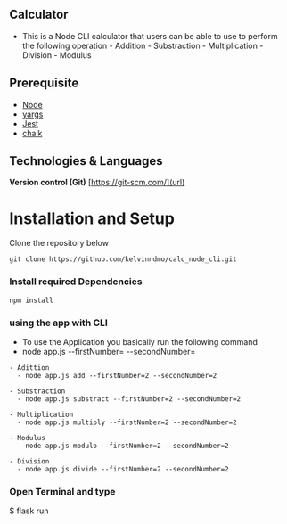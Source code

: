 
## Calculator

- This is a Node CLI calculator that users can be able to use to perform the following operation
      - Addition
      - Substraction
      - Multiplication
      - Division
      - Modulus

## Prerequisite

- [Node](https://nodejs.org/en/)
- [yargs](https://github.com/yargs/yargs)
- [Jest](http://flask.pocoo.org/)
- [chalk](https://www.npmjs.com/package/chalk)

## Technologies & Languages

**Version control (Git)** [https://git-scm.com/](url)

# Installation and Setup

Clone the repository below

```
git clone https://github.com/kelvinndmo/calc_node_cli.git
```


### Install required Dependencies

    npm install
    
### using the app with CLI
- To use the Application you basically run the following command
- node app.js <operation> --firstNumber=<number> --secondNumber=<number>
```
- Adittion
  - node app.js add --firstNumber=2 --secondNumber=2 

- Substraction
  - node app.js substract --firstNumber=2 --secondNumber=2

- Multiplication
  - node app.js multiply --firstNumber=2 --secondNumber=2 

- Modulus
  - node app.js modulo --firstNumber=2 --secondNumber=2 
 
- Division
  - node app.js divide --firstNumber=2 --secondNumber=2 
```

### Open Terminal and type
$ flask run
